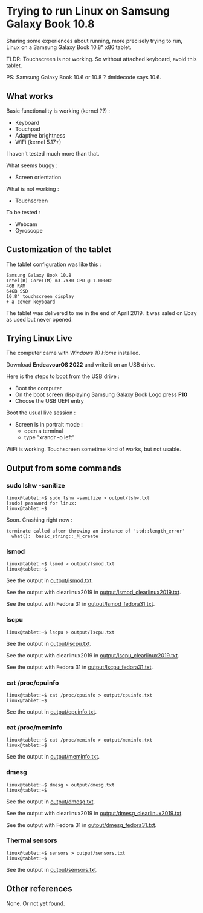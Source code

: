 # Trying to run Linux on Samsung Galaxy Book 10.8

Sharing some experiences about running, more precisely trying to run, Linux on a Samsung Galaxy Book 10.8" x86 tablet.

TLDR: Touchscreen is not working. So without attached keyboard, avoid this tablet.

PS: Samsung Galaxy Book 10.6 or 10.8 ? dmidecode says 10.6.

## What works

Basic functionality is working (kernel ??) :

* Keyboard
* Touchpad
* Adaptive brightness
* WiFi (kernel 5.17+)

I haven't tested much more than that.

What seems buggy :

* Screen orientation

What is not working :

* Touchscreen

To be tested :

* Webcam
* Gyroscope

## Customization of the tablet

The tablet configuration was like this :

    Samsung Galaxy Book 10.8
    Intel(R) Core(TM) m3-7Y30 CPU @ 1.00GHz
    4GB RAM
    64GB SSD
    10.8" touchscreen display
    + a cover keyboard

The tablet was delivered to me in the end of April 2019. It was saled on Ebay as used but never opened.

## Trying Linux Live

The computer came with _Windows 10 Home_ installed.

Download **EndeavourOS 2022** and write it on an USB drive.

Here is the steps to boot from the USB drive :

* Boot the computer
* On the boot screen displaying Samsung Galaxy Book Logo press **F10**
* Choose the USB UEFI entry

Boot the usual live session :

* Screen is in portrait mode :
  * open a terminal
  * type "xrandr -o left"

WiFi is working. Touchscreen sometime kind of works, but not usable.

## Output from some commands

### sudo lshw -sanitize

    linux@tablet:~$ sudo lshw -sanitize > output/lshw.txt
    [sudo] password for linux:
    linux@tablet:~$

Soon. Crashing right now :

```
terminate called after throwing an instance of 'std::length_error'
  what():  basic_string::_M_create
```

### lsmod

    linux@tablet:~$ lsmod > output/lsmod.txt
    linux@tablet:~$

See the output in [output/lsmod.txt](output/lsmod.txt).

See the output with clearlinux2019 in [output/lsmod_clearlinux2019.txt](output/lsmod_clearlinux2019.txt).

See the output with Fedora 31 in [output/lsmod_fedora31.txt](output/lsmod_fedora31.txt).

### lscpu

    linux@tablet:~$ lscpu > output/lscpu.txt

See the output in [output/lscpu.txt](output/lscpu.txt).

See the output with clearlinux2019 in [output/lscpu_clearlinux2019.txt](output/lscpu_clearlinux2019.txt).

See the output with Fedora 31 in [output/lscpu_fedora31.txt](output/lscpu_fedora31.txt).

### cat /proc/cpuinfo

    linux@tablet:~$ cat /proc/cpuinfo > output/cpuinfo.txt
    linux@tablet:~$

See the output in [output/cpuinfo.txt](output/cpuinfo.txt).

### cat /proc/meminfo

    linux@tablet:~$ cat /proc/meminfo > output/meminfo.txt
    linux@tablet:~$

See the output in [output/meminfo.txt](output/meminfo.txt).

### dmesg

    linux@tablet:~$ dmesg > output/dmesg.txt
    linux@tablet:~$

See the output in [output/dmesg.txt](output/dmesg.txt).

See the output with clearlinux2019 in [output/dmesg_clearlinux2019.txt](output/dmesg_clearlinux2019.txt).

See the output with Fedora 31 in [output/dmesg_fedora31.txt](output/dmesg_fedora31.txt).


### Thermal sensors 

    linux@tablet:~$ sensors > output/sensors.txt
    linux@tablet:~$

See the output in [output/sensors.txt](output/sensors.txt).

## Other references

None. Or not yet found.
